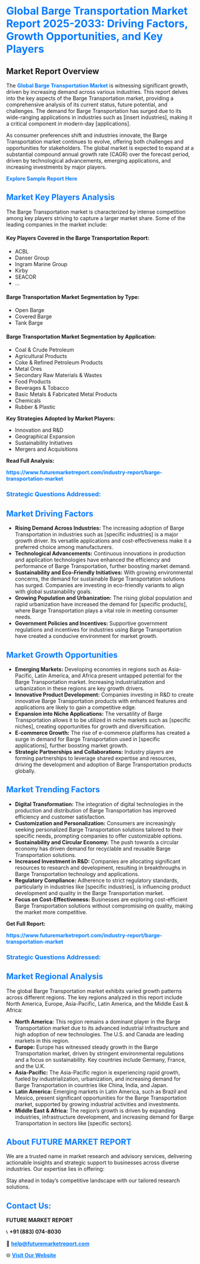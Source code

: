 <h1 style="color: #007BFF;">Global Barge Transportation Market Report 2025-2033: Driving Factors, Growth Opportunities, and Key Players</h1>

<section id="overview">
<h2>Market Report Overview</h2>
<p>The <a href="https://www.futuremarketreport.com/industry-report/barge-transportation-market" style="color: #007BFF; text-decoration: none;"><strong>Global Barge Transportation Market</strong></a> is witnessing significant growth, driven by increasing demand across various industries. This report delves into the key aspects of the Barge Transportation market, providing a comprehensive analysis of its current status, future potential, and challenges. The demand for Barge Transportation has surged due to its wide-ranging applications in industries such as [insert industries], making it a critical component in modern-day [applications].</p>
<p>As consumer preferences shift and industries innovate, the Barge Transportation market continues to evolve, offering both challenges and opportunities for stakeholders. The global market is expected to expand at a substantial compound annual growth rate (CAGR) over the forecast period, driven by technological advancements, emerging applications, and increasing investments by major players.</p>
</section>

<section id="overview">
<p><a href="https://www.futuremarketreport.com/request-sample/reportId=106322" style="color: #007BFF; text-decoration: none;"><strong>Explore Sample Report Here</strong></a></p>
</section>

<section id="key-players">
<h2 style="color: #007BFF;">Market Key Players Analysis</h2>
<p>The Barge Transportation market is characterized by intense competition among key players striving to capture a larger market share. Some of the leading companies in the market include:</p>
<h4>Key Players Covered in the Barge Transportation Report:</h4>
<ul><li>ACBL</li><li>Danser Group</li><li>Ingram Marine Group</li><li>Kirby</li><li>SEACOR</li><li>...</li></ul>
<h4>Barge Transportation Market Segmentation by Type:</h4>
<ul><li>Open Barge</li><li>Covered Barge</li><li>Tank Barge</li></ul>

<h4>Barge Transportation Market Segmentation by Application:</h4>
<ul><li>Coal &amp; Crude Petroleum</li><li>Agricultural Products</li><li>Coke &amp; Refined Petroleum Products</li><li>Metal Ores</li><li>Secondary Raw Materials &amp; Wastes</li><li>Food Products</li><li>Beverages &amp; Tobacco</li><li>Basic Metals &amp; Fabricated Metal Products</li><li>Chemicals</li><li>Rubber &amp; Plastic</li></ul>
<p><strong>Key Strategies Adopted by Market Players:</strong></p>
<ul>
<li>Innovation and R&D</li>
<li>Geographical Expansion</li>
<li>Sustainability Initiatives</li>
<li>Mergers and Acquisitions</li>
</ul>
</section>

<section>
<p><strong>Read Full Analysis: </strong></p><a href="https://www.futuremarketreport.com/industry-report/barge-transportation-market" style="color: #007BFF; text-decoration: none;"><strong>https://www.futuremarketreport.com/industry-report/barge-transportation-market</strong></a>
<h3 style="color: #007BFF;">Strategic Questions Addressed:</h3>
</section>

<section id="driving-factors">
<h2 style="color: #007BFF;">Market Driving Factors</h2>
<ul>
<li><strong>Rising Demand Across Industries:</strong> The increasing adoption of Barge Transportation in industries such as [specific industries] is a major growth driver. Its versatile applications and cost-effectiveness make it a preferred choice among manufacturers.</li>
<li><strong>Technological Advancements:</strong> Continuous innovations in production and application technologies have enhanced the efficiency and performance of Barge Transportation, further boosting market demand.</li>
<li><strong>Sustainability and Eco-Friendly Initiatives:</strong> With growing environmental concerns, the demand for sustainable Barge Transportation solutions has surged. Companies are investing in eco-friendly variants to align with global sustainability goals.</li>
<li><strong>Growing Population and Urbanization:</strong> The rising global population and rapid urbanization have increased the demand for [specific products], where Barge Transportation plays a vital role in meeting consumer needs.</li>
<li><strong>Government Policies and Incentives:</strong> Supportive government regulations and incentives for industries using Barge Transportation have created a conducive environment for market growth.</li>
</ul>
</section>

<section id="growth-opportunities">
<h2 style="color: #007BFF;">Market Growth Opportunities</h2>
<ul>
<li><strong>Emerging Markets:</strong> Developing economies in regions such as Asia-Pacific, Latin America, and Africa present untapped potential for the Barge Transportation market. Increasing industrialization and urbanization in these regions are key growth drivers.</li>
<li><strong>Innovative Product Development:</strong> Companies investing in R&D to create innovative Barge Transportation products with enhanced features and applications are likely to gain a competitive edge.</li>
<li><strong>Expansion into Niche Applications:</strong> The versatility of Barge Transportation allows it to be utilized in niche markets such as [specific niches], creating opportunities for growth and diversification.</li>
<li><strong>E-commerce Growth:</strong> The rise of e-commerce platforms has created a surge in demand for Barge Transportation used in [specific applications], further boosting market growth.</li>
<li><strong>Strategic Partnerships and Collaborations:</strong> Industry players are forming partnerships to leverage shared expertise and resources, driving the development and adoption of Barge Transportation products globally.</li>
</ul>
</section>

<section id="trending-factors">
<h2 style="color: #007BFF;">Market Trending Factors</h2>
<ul>
<li><strong>Digital Transformation:</strong> The integration of digital technologies in the production and distribution of Barge Transportation has improved efficiency and customer satisfaction.</li>
<li><strong>Customization and Personalization:</strong> Consumers are increasingly seeking personalized Barge Transportation solutions tailored to their specific needs, prompting companies to offer customizable options.</li>
<li><strong>Sustainability and Circular Economy:</strong> The push towards a circular economy has driven demand for recyclable and reusable Barge Transportation solutions.</li>
<li><strong>Increased Investment in R&D:</strong> Companies are allocating significant resources to research and development, resulting in breakthroughs in Barge Transportation technology and applications.</li>
<li><strong>Regulatory Compliance:</strong> Adherence to strict regulatory standards, particularly in industries like [specific industries], is influencing product development and quality in the Barge Transportation market.</li>
<li><strong>Focus on Cost-Effectiveness:</strong> Businesses are exploring cost-efficient Barge Transportation solutions without compromising on quality, making the market more competitive.</li>
</ul>
</section>

<section>
<p><strong>Get Full Report: </strong></p><a href="https://www.futuremarketreport.com/industry-report/barge-transportation-market" style="color: #007BFF; text-decoration: none;"><strong>https://www.futuremarketreport.com/industry-report/barge-transportation-market</strong></a>
<h3 style="color: #007BFF;">Strategic Questions Addressed:</h3>
</section>


<section id="regional-analysis">
<h2 style="color: #007BFF;">Market Regional Analysis</h2>
<p>The global Barge Transportation market exhibits varied growth patterns across different regions. The key regions analyzed in this report include North America, Europe, Asia-Pacific, Latin America, and the Middle East & Africa:</p>
<ul>
<li><strong>North America:</strong> This region remains a dominant player in the Barge Transportation market due to its advanced industrial infrastructure and high adoption of new technologies. The U.S. and Canada are leading markets in this region.</li>
<li><strong>Europe:</strong> Europe has witnessed steady growth in the Barge Transportation market, driven by stringent environmental regulations and a focus on sustainability. Key countries include Germany, France, and the U.K.</li>
<li><strong>Asia-Pacific:</strong> The Asia-Pacific region is experiencing rapid growth, fueled by industrialization, urbanization, and increasing demand for Barge Transportation in countries like China, India, and Japan.</li>
<li><strong>Latin America:</strong> Emerging markets in Latin America, such as Brazil and Mexico, present significant opportunities for the Barge Transportation market, supported by growing industrial activities and investments.</li>
<li><strong>Middle East & Africa:</strong> The region’s growth is driven by expanding industries, infrastructure development, and increasing demand for Barge Transportation in sectors like [specific sectors].</li>
</ul>
</section>

<footer>
<h2 style="color: #007BFF;">About FUTURE MARKET REPORT</h2>
<p>We are a trusted name in market research and advisory services, delivering actionable insights and strategic support to businesses across diverse industries. Our expertise lies in offering:</p>

<p>Stay ahead in today’s competitive landscape with our tailored research solutions.</p>

<h2 style="color: #007BFF;">Contact Us:</h2>
<p><strong>FUTURE MARKET REPORT</strong></p>
<p>📞 <strong>+91 (883) 074-8030</strong></p>
<p>📧 <strong><a href="mailto:help@futuremarketreport.com" style="color: #007BFF;">help@futuremarketreport.com</a></strong></p>
<p>🌐 <strong><a href="https://www.futuremarketreport.com/" style="color: #007BFF;">Visit Our Website</a></strong></p>
</footer>